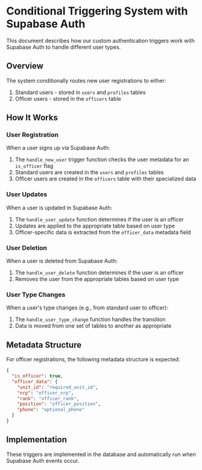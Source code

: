 # Conditional Triggering System with Supabase Auth

This document describes how our custom authentication triggers work with Supabase Auth to handle different user types.

## Overview

The system conditionally routes new user registrations to either:

1. Standard users - stored in `users` and `profiles` tables
2. Officer users - stored in the `officers` table

## How It Works

### User Registration

When a user signs up via Supabase Auth:

1. The `handle_new_user` trigger function checks the user metadata for an `is_officer` flag
2. Standard users are created in the `users` and `profiles` tables
3. Officer users are created in the `officers` table with their specialized data

### User Updates

When a user is updated in Supabase Auth:

1. The `handle_user_update` function determines if the user is an officer
2. Updates are applied to the appropriate table based on user type
3. Officer-specific data is extracted from the `officer_data` metadata field

### User Deletion

When a user is deleted from Supabase Auth:

1. The `handle_user_delete` function determines if the user is an officer
2. Removes the user from the appropriate tables based on user type

### User Type Changes

When a user's type changes (e.g., from standard user to officer):

1. The `handle_user_type_change` function handles the transition
2. Data is moved from one set of tables to another as appropriate

## Metadata Structure

For officer registrations, the following metadata structure is expected:

```json
{
  "is_officer": true,
  "officer_data": {
    "unit_id": "required_unit_id",
    "nrp": "officer_nrp",
    "rank": "officer_rank",
    "position": "officer_position",
    "phone": "optional_phone"
  }
}
```

## Implementation

These triggers are implemented in the database and automatically run when Supabase Auth events occur.
